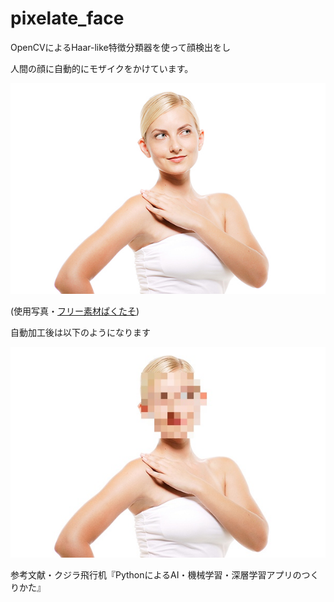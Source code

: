 # pixelate_face
OpenCVによるHaar-like特徴分類器を使って顔検出をし

人間の顔に自動的にモザイクをかけています。

![モザイク前](https://raw.githubusercontent.com/devinoue/pixelate_face/master/test.jpg)

(使用写真・[フリー素材ぱくたそ](https://www.pakutaso.com/20181103313post-18352.html))


自動加工後は以下のようになります

![モザイク後](https://raw.githubusercontent.com/devinoue/pixelate_face/master/test_mosaic.jpg)

参考文献・クジラ飛行机『PythonによるAI・機械学習・深層学習アプリのつくりかた』
